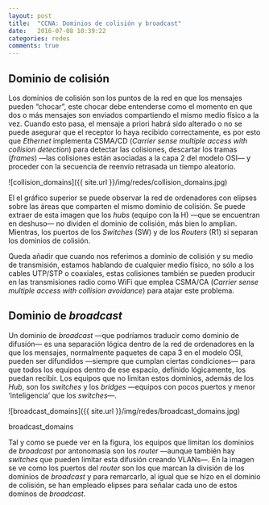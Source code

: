 ```yaml
---
layout: post
title:  "CCNA: Dominios de colisión y broadcast"
date:   2016-07-08 10:39:22
categories: redes
comments: true
---
```


Dominio de colisión
-------------------

Los dominios de colisión son los puntos de la red en que los mensajes pueden “chocar”, este chocar debe entenderse como el momento en que dos o más mensajes son enviados compartiendo el mismo medio físico a la vez. Cuando esto pasa, el mensaje a priori habrá sido alterado o no se puede asegurar que el receptor lo haya recibido correctamente, es por esto que *Ethernet* implementa CSMA/CD (*Carrier sense multiple access with collision detection*) para detectar las colisiones, descartar los tramas (*frames*) —las colisiones están asociadas a la capa 2 del modelo OSI— y proceder con la secuencia de reenvío retrasada un tiempo aleatorio.

![collision_domains]({{ site.url }}/img/redes/collision_domains.jpg)



El el gráfico superior se puede observar la red de ordenadores con elipses sobre las áreas que comparten el mismo dominio de colisión. Se puede extraer de esta imagen que los *hubs* (equipo con la H) —que se encuentran en deshuso— no dividen el dominio de colisión, más bien lo amplian. Mientras, los puertos de los *Switches* (SW) y de los *Routers* (R1) si separan los dominios de colisión.

Queda añadir que cuando nos referimos a dominio de colisión y su medio de transmisión, estamos hablando de cualquier medio físico, no sólo a los cables UTP/STP o coaxiales, estas colisiones también se pueden producir en las transmisiones radio como WiFi que emplea CSMA/CA (*Carrier sense multiple access with collision avoidance*) para atajar este problema.

Dominio de *broadcast*
------------------------

Un dominio de *broadcast* —que podríamos traducir como dominio de difusión— es una separación lógica dentro de la red de ordenadores en la que los mensajes, normalmente paquetes de capa 3 en el modelo OSI, pueden ser difundidos —siempre que cumplan ciertas condiciones— para que todos los equipos dentro de ese espacio, definido lógicamente, los puedan recibir. Los equipos que no limitan estos dominios, además de los *Hub*, son los *switches* y los *bridges* —equipos con pocos puertos y menor ‘inteligencia’ que los *switches*—.

![broadcast_domains]({{ site.url }}/img/redes/broadcast_domains.jpg)

broadcast_domains

Tal y como se puede ver en la figura, los equipos que limitan los dominios de *broadcast* por antonomasia son los *router* —aunque también hay *switches* que pueden limitar esta difusión creando VLANs—. En la imagen se ve como los puertos del *router* son los que marcan la división de los dominios de *broadcast* y para remarcarlo, al igual que se hizo en el dominio de colisión, se han empleado elipses para señalar cada uno de estos dominos de *broadcast*.
